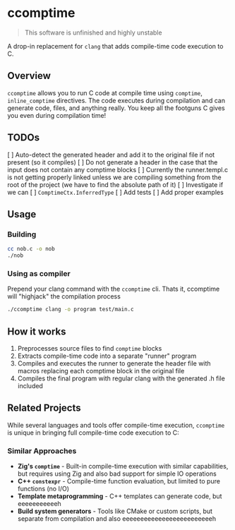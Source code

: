 # ccomptime
> This software is unfinished and highly unstable

A drop-in replacement for `clang` that adds compile-time code execution to C.

## Overview

`ccomptime` allows you to run C code at compile time using `comptime`, `inline_comptime` directives. The code executes during compilation and can generate code, files, and anything really. You keep all the footguns C gives you even during compilation time!

## TODOs
[ ] Auto-detect the generated header and add it to the original file if not present (so it compiles)
[ ] Do not generate a header in the case that the input does not contain any comptime blocks
[ ] Currently the runner.templ.c is not getting properly linked unless we are compiling something from the root of the project (we have to find the absolute path of it)
[ ] Investigate if we can
[ ] `ComptimeCtx.InferredType`
[ ] Add tests
[ ] Add proper examples


## Usage

### Building
```bash
cc nob.c -o nob
./nob
```

### Using as compiler
Prepend your clang command with the `ccomptime` cli.
Thats it, ccomptime will "highjack" the compilation process
```bash
./ccomptime clang -o program test/main.c
```

## How it works

1. Preprocesses source files to find `comptime` blocks
2. Extracts compile-time code into a separate "runner" program
3. Compiles and executes the runner to generate the header file with macros replacing each comptime block in the original file
5. Compiles the final program with regular clang with the generated .h file included

## Related Projects

While several languages and tools offer compile-time execution, `ccomptime` is unique in bringing full compile-time code execution to C:

### Similar Approaches
- **Zig's `comptime`** - Built-in compile-time execution with similar capabilities, but requires using Zig and also bad support for simple IO operations
- **C++ `constexpr`** - Compile-time function evaluation, but limited to pure functions (no I/O)
- **Template metaprogramming** - C++ templates can generate code, but eeeeeeeeeeeh
- **Build system generators** - Tools like CMake or custom scripts, but separate from compilation and also eeeeeeeeeeeeeeeeeeeeeeeeeh
